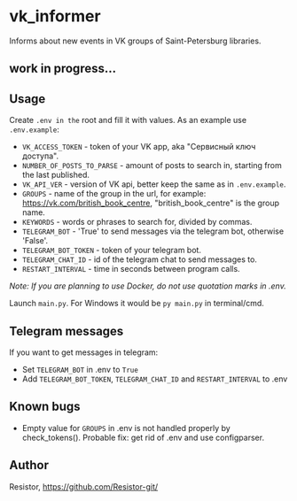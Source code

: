 # vk_informer
Informs about new events in VK groups of Saint-Petersburg libraries.

## work in progress...


## Usage
Create `.env in the` root and fill it with values. As an example use `.env.example`:

* `VK_ACCESS_TOKEN` - token of your VK app, aka "Сервисный ключ доступа".
* `NUMBER_OF_POSTS_TO_PARSE` - amount of posts to search in, starting from the last published.
* `VK_API_VER` - version of VK api, better keep the same as in `.env.example`.
* `GROUPS` - name of the group in the url, for example: https://vk.com/british_book_centre, "british_book_centre" is the group name.
* `KEYWORDS` - words or phrases to search for, divided by commas.
* `TELEGRAM_BOT` - 'True' to send messages via the telegram bot, otherwise 'False'.
* `TELEGRAM_BOT_TOKEN` - token of your telegram bot.
* `TELEGRAM_CHAT_ID` - id of the telegram chat to send messages to.
* `RESTART_INTERVAL` - time in seconds between program calls.

_Note: If you are planning to use Docker, do not use quotation marks in .env._

Launch `main.py`. For Windows it would be `py main.py` in terminal/cmd.

## Telegram messages
If you want to get messages in telegram:
* Set `TELEGRAM_BOT` in .env to `True`
* Add `TELEGRAM_BOT_TOKEN`, `TELEGRAM_CHAT_ID` and `RESTART_INTERVAL` to .env

## Known bugs
* Empty value for `GROUPS` in .env is not handled properly by check_tokens(). Probable fix: get rid of .env and use configparser.

## Author
Resistor, https://github.com/Resistor-git/
